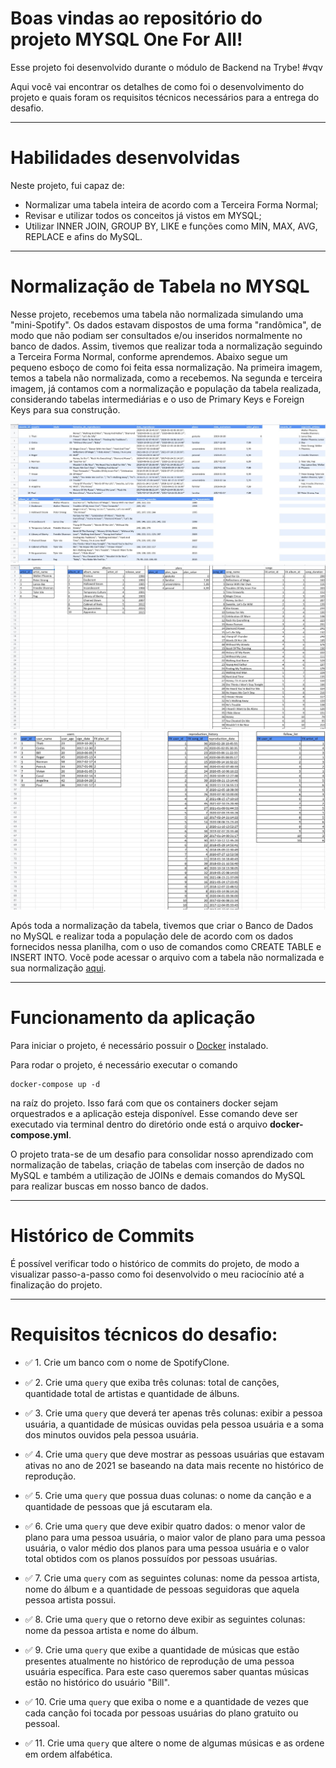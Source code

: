 # Boas vindas ao repositório do projeto <b>MYSQL One For All</b>!

Esse projeto foi desenvolvido durante o módulo de Backend na Trybe! #vqv 

Aqui você vai encontrar os detalhes de como foi o desenvolvimento do projeto e quais foram os requisitos técnicos necessários para a entrega do desafio.

---

# Habilidades desenvolvidas

Neste projeto, fui capaz de:

- Normalizar uma tabela inteira de acordo com a Terceira Forma Normal;
- Revisar e utilizar todos os conceitos já vistos em MYSQL;
- Utilizar INNER JOIN, GROUP BY, LIKE e funções como MIN, MAX, AVG, REPLACE e afins do MySQL.

---

# Normalização de Tabela no MYSQL

Nesse projeto, recebemos uma tabela não normalizada simulando uma "mini-Spotify". Os dados estavam dispostos de uma forma "randômica", de modo que não podiam ser consultados e/ou inseridos normalmente no banco de dados. Assim, tivemos que realizar toda a normalização seguindo a Terceira Forma Normal, conforme aprendemos. Abaixo segue um pequeno esboço de como foi feita essa normalização. Na primeira imagem, temos a tabela não normalizada, como a recebemos. Na segunda e terceira imagem, já contamos com a normalização e população da tabela realizada, considerando tabelas intermediárias e o uso de Primary Keys e Foreign Keys para sua construção.

![Tabela-Não-Normalizada](./images//non-normalized-table.jpeg)
![Tabela-Normalizada-1](./images//normalized-table-1.jpeg)
![Tabela-Normalizada-2](./images//normalized-table-2.jpeg)

Após toda a normalização da tabela, tivemos que criar o Banco de Dados no MySQL e realizar toda a população dele de acordo com os dados fornecidos nessa planilha, com o uso de comandos como CREATE TABLE e INSERT INTO. Vocẽ pode acessar o arquivo com a tabela não normalizada e sua normalização [aqui](https://docs.google.com/spreadsheets/d/1-OUTrruCH4EKDaO8d7BYLf9NWlXiD5ZCcjmWB9SvoLg/edit?usp=sharing).

---

# Funcionamento da aplicação

Para iniciar o projeto, é necessário possuir o [Docker](https://docs.docker.com/engine/install/ubuntu/) instalado.

Para rodar o projeto, é necessário executar o comando
```
docker-compose up -d
```
na raíz do projeto. Isso fará com que os containers docker sejam orquestrados e a aplicação esteja disponível. Esse comando deve ser executado via terminal dentro do diretório onde está o arquivo **docker-compose.yml**.

O projeto trata-se de um desafio para consolidar nosso aprendizado com normalização de tabelas, criação de tabelas com inserção de dados no MySQL e também a utilização de JOINs e demais comandos do MySQL para realizar buscas em nosso banco de dados.

---

# Histórico de Commits

É possível verificar todo o histórico de commits do projeto, de modo a visualizar passo-a-passo como foi desenvolvido o meu raciocínio até a finalização do projeto.

---

# Requisitos técnicos do desafio:

- ✅ 1. Crie um banco com o nome de SpotifyClone.

- ✅ 2. Crie uma `query` que exiba três colunas: total de canções, quantidade total de artistas e quantidade de álbuns.

- ✅ 3. Crie uma `query` que deverá ter apenas três colunas: exibir a pessoa usuária, a quantidade de músicas ouvidas pela pessoa usuária e a soma dos minutos ouvidos pela pessoa usuária.

- ✅ 4. Crie uma `query` que deve mostrar as pessoas usuárias que estavam ativas no ano de 2021 se baseando na data mais recente no histórico de reprodução.

- ✅ 5. Crie uma `query` que possua duas colunas: o nome da canção e a quantidade de pessoas que já escutaram ela.

- ✅ 6. Crie uma `query` que deve exibir quatro dados: o menor valor de plano para uma pessoa usuária, o maior valor de plano para uma pessoa usuária, o valor médio dos planos para uma pessoa usuária e o valor total obtidos com os planos possuídos por pessoas usuárias.

- ✅ 7. Crie uma `query` com as seguintes colunas: nome da pessoa artista, nome do álbum e a quantidade de pessoas seguidoras que aquela pessoa artista possui.

- ✅ 8. Crie uma `query` que o retorno deve exibir as seguintes colunas: nome da pessoa artista e nome do álbum.

- ✅ 9. Crie uma `query` que exibe a quantidade de músicas que estão presentes atualmente no histórico de reprodução de uma pessoa usuária específica. Para este caso queremos saber quantas músicas estão no histórico do usuário "Bill".

- ✅ 10. Crie uma `query` que exiba o nome e a quantidade de vezes que cada canção foi tocada por pessoas usuárias do plano gratuito ou pessoal.

- ✅ 11. Crie uma `query` que altere o nome de algumas músicas e as ordene em ordem alfabética.